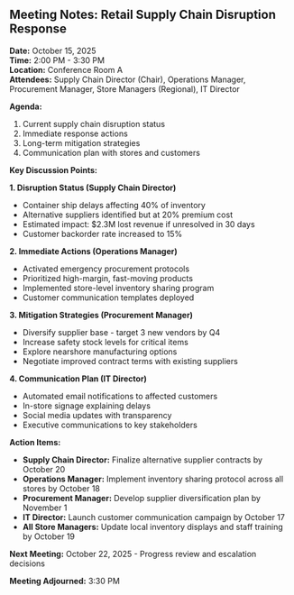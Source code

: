 ## Meeting Notes: Retail Supply Chain Disruption Response

**Date:** October 15, 2025  
**Time:** 2:00 PM - 3:30 PM  
**Location:** Conference Room A  
**Attendees:** Supply Chain Director (Chair), Operations Manager, Procurement Manager, Store Managers (Regional), IT Director  

**Agenda:**
1. Current supply chain disruption status
2. Immediate response actions
3. Long-term mitigation strategies
4. Communication plan with stores and customers

**Key Discussion Points:**

**1. Disruption Status (Supply Chain Director)**
- Container ship delays affecting 40% of inventory
- Alternative suppliers identified but at 20% premium cost
- Estimated impact: $2.3M lost revenue if unresolved in 30 days
- Customer backorder rate increased to 15%

**2. Immediate Actions (Operations Manager)**
- Activated emergency procurement protocols
- Prioritized high-margin, fast-moving products
- Implemented store-level inventory sharing program
- Customer communication templates deployed

**3. Mitigation Strategies (Procurement Manager)**
- Diversify supplier base - target 3 new vendors by Q4
- Increase safety stock levels for critical items
- Explore nearshore manufacturing options
- Negotiate improved contract terms with existing suppliers

**4. Communication Plan (IT Director)**
- Automated email notifications to affected customers
- In-store signage explaining delays
- Social media updates with transparency
- Executive communications to key stakeholders

**Action Items:**
- **Supply Chain Director:** Finalize alternative supplier contracts by October 20
- **Operations Manager:** Implement inventory sharing protocol across all stores by October 18
- **Procurement Manager:** Develop supplier diversification plan by November 1
- **IT Director:** Launch customer communication campaign by October 17
- **All Store Managers:** Update local inventory displays and staff training by October 19

**Next Meeting:** October 22, 2025 - Progress review and escalation decisions

**Meeting Adjourned:** 3:30 PM